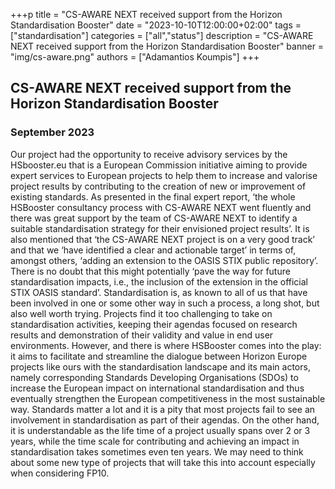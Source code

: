 +++p
title = "CS-AWARE NEXT received support from the Horizon Standardisation Booster"
date = "2023-10-10T12:00:00+02:00"
tags = ["standardisation"]
categories = ["all","status"]
description = "CS-AWARE NEXT received support from the Horizon Standardisation Booster"
banner = "img/cs-aware.png"
authors = ["Adamantios Koumpis"]
+++

## CS-AWARE NEXT received support from the Horizon Standardisation Booster

### September 2023

Our project had the opportunity to receive advisory services by the HSbooster.eu that is a European Commission initiative aiming to provide expert services to European projects to help them to increase and valorise project results by contributing to the creation of new or improvement of existing standards. 
As presented in the final expert report, ‘the whole HSBooster consultancy process with CS-AWARE NEXT went fluently and there was great support by the team of CS-AWARE NEXT to identify a suitable standardisation strategy for their envisioned project results’. It is also mentioned that ‘the CS-AWARE NEXT project is on a very good track’ and that we ‘have identified a clear and actionable target’ in terms of, amongst others, ‘adding an extension to the OASIS STIX public repository’. There is no doubt that this might  potentially ‘pave the way for future standardisation impacts, i.e., the inclusion of the extension in the official STIX OASIS standard’.
Standardisation is, as known to all of us that have been involved in one or some other way in such a process, a long shot, but also well worth trying. 
Projects find it too challenging to take on standardisation activities, keeping their agendas focused on research results and demonstration of their validity and value in end user environments. However, and there is where HSBooster comes into the play: it aims to facilitate and streamline the dialogue between Horizon Europe projects like ours with the standardisation landscape and its main actors, namely corresponding Standards Developing Organisations (SDOs) to increase the European impact on international standardisation and thus eventually strengthen the European competitiveness in the most sustainable way.
Standards matter a lot and it is a pity that most projects fail to see an involvement in standardisation as part of their agendas. On the other hand, it is understandable as the life time of a project usually spans over 2 or 3 years, while the time scale for contributing and achieving an impact in standardisation takes sometimes even ten years. We may need to think about some new type of projects that will take this into account especially when considering FP10.

